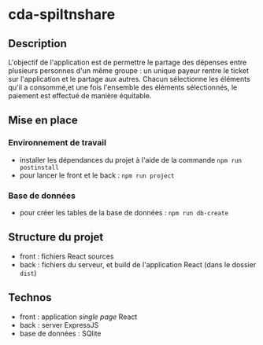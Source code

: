 # cda-spiltnshare

## Description

L'objectif de l'application est de permettre le partage des dépenses entre plusieurs personnes d'un même groupe : un unique payeur rentre le ticket sur l'application et le partage aux autres. Chacun sélectionne les éléments qu'il a consommé,et une fois l'ensemble des éléments sélectionnés, le paiement est effectué de manière équitable.

## Mise en place

### Environnement de travail

- installer les dépendances du projet à l'aide de la commande `npm run postinstall`
- pour lancer le front et le back : `npm run project`

### Base de données

- pour créer les tables de la base de données : `npm run db-create`

## Structure du projet

- front : fichiers React sources
- back : fichiers du serveur, et build de l'application React (dans le dossier `dist`)

## Technos

- front : application *single page* React
- back : server ExpressJS
- base de données : SQlite